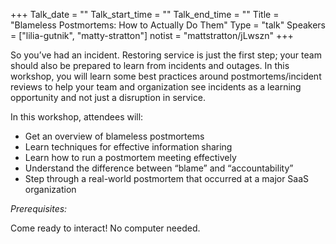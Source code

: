 +++
Talk_date = ""
Talk_start_time = ""
Talk_end_time = ""
Title = "Blameless Postmortems: How to Actually Do Them"
Type = "talk"
Speakers = ["lilia-gutnik", "matty-stratton"]
notist = "mattstratton/jLwszn"
+++

So you’ve had an incident. Restoring service is just the first step; your team should also be prepared to learn from incidents and outages. In this workshop, you will learn some best practices around postmortems/incident reviews to help your team and organization see incidents as a learning opportunity and not just a disruption in service.

In this workshop, attendees will:

* Get an overview of blameless postmortems
* Learn techniques for effective information sharing
* Learn how to run a postmortem meeting effectively
* Understand the difference between “blame” and “accountability”
* Step through a real-world postmortem that occurred at a major SaaS organization

*Prerequisites:*

Come ready to interact! No computer needed.
